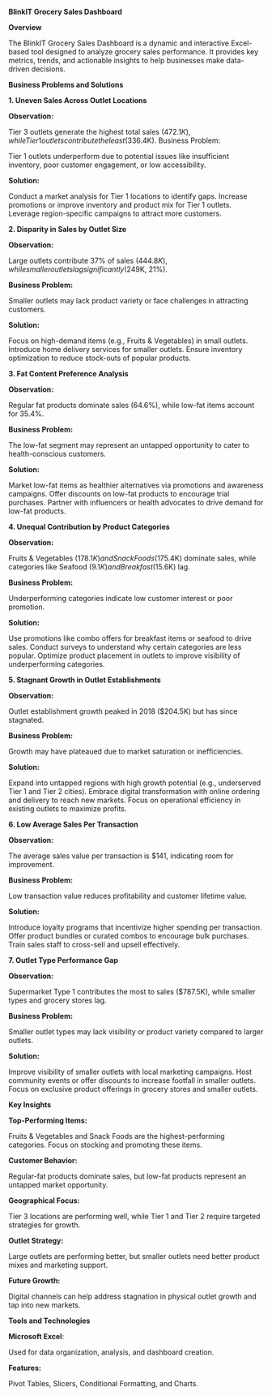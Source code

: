 
**BlinkIT Grocery Sales Dashboard**

**Overview**

The BlinkIT Grocery Sales Dashboard is a dynamic and interactive Excel-based tool designed to analyze grocery sales performance. It provides key metrics, trends, and actionable insights to help businesses make data-driven decisions.

**Business Problems and Solutions**

**1. Uneven Sales Across Outlet Locations**

**Observation:**

Tier 3 outlets generate the highest total sales ($472.1K), while Tier 1 outlets contribute the least ($336.4K).
Business Problem:

Tier 1 outlets underperform due to potential issues like insufficient inventory, poor customer engagement, or low accessibility.

**Solution:**

Conduct a market analysis for Tier 1 locations to identify gaps.
Increase promotions or improve inventory and product mix for Tier 1 outlets.
Leverage region-specific campaigns to attract more customers.

**2. Disparity in Sales by Outlet Size**

**Observation:**

Large outlets contribute 37% of sales ($444.8K), while smaller outlets lag significantly ($249K, 21%).

**Business Problem:**

Smaller outlets may lack product variety or face challenges in attracting customers.

**Solution:**

Focus on high-demand items (e.g., Fruits & Vegetables) in small outlets.
Introduce home delivery services for smaller outlets.
Ensure inventory optimization to reduce stock-outs of popular products.

**3. Fat Content Preference Analysis**
   
**Observation:**

Regular fat products dominate sales (64.6%), while low-fat items account for 35.4%.

**Business Problem:**

The low-fat segment may represent an untapped opportunity to cater to health-conscious customers.

**Solution:**

Market low-fat items as healthier alternatives via promotions and awareness campaigns.
Offer discounts on low-fat products to encourage trial purchases.
Partner with influencers or health advocates to drive demand for low-fat products.

**4. Unequal Contribution by Product Categories**
   
**Observation:**

Fruits & Vegetables ($178.1K) and Snack Foods ($175.4K) dominate sales, while categories like Seafood ($9.1K) and Breakfast ($15.6K) lag.

**Business Problem:**

Underperforming categories indicate low customer interest or poor promotion.

**Solution:**

Use promotions like combo offers for breakfast items or seafood to drive sales.
Conduct surveys to understand why certain categories are less popular.
Optimize product placement in outlets to improve visibility of underperforming categories.

**5. Stagnant Growth in Outlet Establishments**
   
**Observation:**

Outlet establishment growth peaked in 2018 ($204.5K) but has since stagnated.

**Business Problem:**

Growth may have plateaued due to market saturation or inefficiencies.

**Solution:**

Expand into untapped regions with high growth potential (e.g., underserved Tier 1 and Tier 2 cities).
Embrace digital transformation with online ordering and delivery to reach new markets.
Focus on operational efficiency in existing outlets to maximize profits.

**6. Low Average Sales Per Transaction**

**Observation:**

The average sales value per transaction is $141, indicating room for improvement.

**Business Problem:**

Low transaction value reduces profitability and customer lifetime value.

**Solution:**

Introduce loyalty programs that incentivize higher spending per transaction.
Offer product bundles or curated combos to encourage bulk purchases.
Train sales staff to cross-sell and upsell effectively.

**7. Outlet Type Performance Gap**

**Observation:**

Supermarket Type 1 contributes the most to sales ($787.5K), while smaller types and grocery stores lag.

**Business Problem:**

Smaller outlet types may lack visibility or product variety compared to larger outlets.

**Solution:**

Improve visibility of smaller outlets with local marketing campaigns.
Host community events or offer discounts to increase footfall in smaller outlets.
Focus on exclusive product offerings in grocery stores and smaller outlets.

**Key Insights**

**Top-Performing Items:**

Fruits & Vegetables and Snack Foods are the highest-performing categories. Focus on stocking and promoting these items.

**Customer Behavior:**

Regular-fat products dominate sales, but low-fat products represent an untapped market opportunity.

**Geographical Focus:**

Tier 3 locations are performing well, while Tier 1 and Tier 2 require targeted strategies for growth.

**Outlet Strategy:**

Large outlets are performing better, but smaller outlets need better product mixes and marketing support.

**Future Growth:**

Digital channels can help address stagnation in physical outlet growth and tap into new markets.

**Tools and Technologies**

**Microsoft Excel**:

Used for data organization, analysis, and dashboard creation.

**Features:**

Pivot Tables, Slicers, Conditional Formatting, and Charts.
